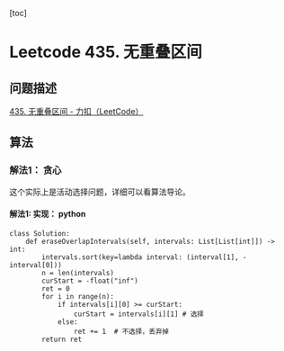 [toc]

# Leetcode 435. 无重叠区间

## 问题描述

[435. 无重叠区间 - 力扣（LeetCode）](https://leetcode-cn.com/problems/non-overlapping-intervals/)

## 算法

### 解法1： 贪心

这个实际上是活动选择问题，详细可以看算法导论。

#### 解法1: 实现： python

```
class Solution:
    def eraseOverlapIntervals(self, intervals: List[List[int]]) -> int:
        intervals.sort(key=lambda interval: (interval[1], -interval[0]))
        n = len(intervals)
        curStart = -float("inf")
        ret = 0
        for i in range(n):
            if intervals[i][0] >= curStart: 
                curStart = intervals[i][1] # 选择
            else:
                ret += 1  # 不选择，丢弃掉
        return ret
```